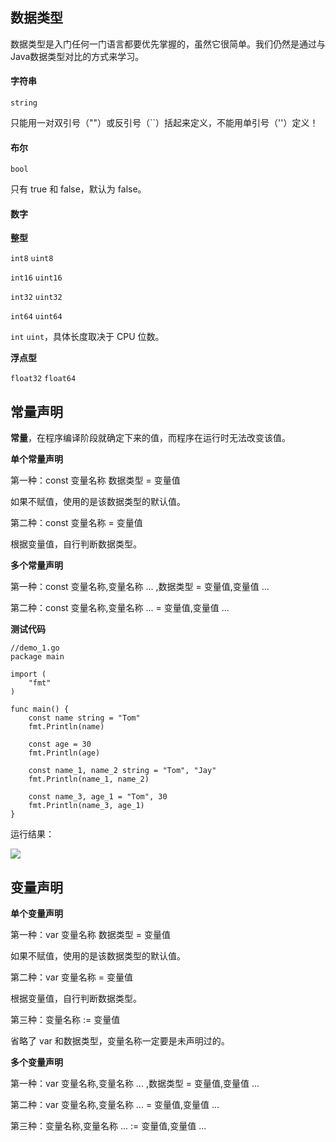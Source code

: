 ## 数据类型

数据类型是入门任何一门语言都要优先掌握的，虽然它很简单。我们仍然是通过与Java数据类型对比的方式来学习。

#### 字符串

`string`

只能用一对双引号（""）或反引号（``）括起来定义，不能用单引号（''）定义！

#### 布尔

`bool`

只有 true 和 false，默认为 false。

#### 数字

**整型**

`int8` `uint8`

`int16` `uint16`

`int32` `uint32`

`int64` `uint64`

`int` `uint`，具体长度取决于 CPU 位数。

**浮点型**

`float32` `float64`

## 常量声明

**常量**，在程序编译阶段就确定下来的值，而程序在运行时无法改变该值。

**单个常量声明**

第一种：const 变量名称 数据类型 = 变量值

如果不赋值，使用的是该数据类型的默认值。

第二种：const 变量名称 = 变量值

根据变量值，自行判断数据类型。

**多个常量声明**

第一种：const 变量名称,变量名称 ... ,数据类型 = 变量值,变量值 ...

第二种：const 变量名称,变量名称 ...  = 变量值,变量值 ...

**测试代码**

```
//demo_1.go
package main

import (
	"fmt"
)

func main() {
	const name string = "Tom"
	fmt.Println(name)

	const age = 30
	fmt.Println(age)

	const name_1, name_2 string = "Tom", "Jay"
	fmt.Println(name_1, name_2)

	const name_3, age_1 = "Tom", 30
	fmt.Println(name_3, age_1)
}
```

运行结果：

![](https://github.com/xinliangnote/Go/blob/master/00-基础语法/images/02-变量声明/2_go_1.png)

## 变量声明

**单个变量声明**

第一种：var 变量名称 数据类型 = 变量值

如果不赋值，使用的是该数据类型的默认值。

第二种：var 变量名称 = 变量值

根据变量值，自行判断数据类型。

第三种：变量名称 := 变量值

省略了 var 和数据类型，变量名称一定要是未声明过的。

**多个变量声明**

第一种：var 变量名称,变量名称 ... ,数据类型 = 变量值,变量值 ...

第二种：var 变量名称,变量名称 ...  = 变量值,变量值 ...

第三种：变量名称,变量名称 ... := 变量值,变量值 ...
